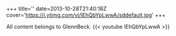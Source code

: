 +++
title=''
date=2013-10-28T21:40:18Z
cover='https://i.ytimg.com/vi/lEhQbYpLwwA/sddefault.jpg'
+++

All content belongs to GlennBeck.
{{< youtube lEhQbYpLwwA >}}

